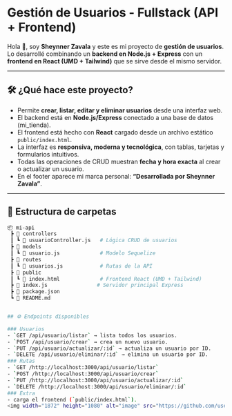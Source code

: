 # Gestión de Usuarios - Fullstack (API + Frontend)

Hola 👋, soy **Sheynner Zavala** y este es mi proyecto de **gestión de usuarios**.  
Lo desarrollé combinando un **backend en Node.js + Express** con un **frontend en React (UMD + Tailwind)** que se sirve desde el mismo servidor.

---

## 🛠️ ¿Qué hace este proyecto?

- Permite **crear, listar, editar y eliminar usuarios** desde una interfaz web.
- El backend está en **Node.js/Express** conectado a una base de datos (mi_tienda).
- El frontend está hecho con **React** cargado desde un archivo estático `public/index.html`.
- La interfaz es **responsiva, moderna y tecnológica**, con tablas, tarjetas y formularios intuitivos.
- Todas las operaciones de CRUD muestran **fecha y hora exacta** al crear o actualizar un usuario.
- En el footer aparece mi marca personal: **“Desarrollada por Sheynner Zavala”**.

---

## 📂 Estructura de carpetas

```bash
📦 mi-api
 ┣ 📂 controllers
 ┃ ┗ 📜 usuarioController.js   # Lógica CRUD de usuarios
 ┣ 📂 models
 ┃ ┗ 📜 usuario.js             # Modelo Sequelize
 ┣ 📂 routes
 ┃ ┗ 📜 usuarios.js            # Rutas de la API
 ┣ 📂 public
 ┃ ┗ 📜 index.html             # Frontend React (UMD + Tailwind)
 ┣ 📜 index.js                # Servidor principal Express
 ┣ 📜 package.json
 ┗ 📜 README.md


## ⚙️ Endpoints disponibles

### Usuarios
- `GET /api/usuario/listar` → lista todos los usuarios.
- `POST /api/usuario/crear` → crea un nuevo usuario.
- `PUT /api/usuario/actualizar/:id` → actualiza un usuario por ID.
- `DELETE /api/usuario/eliminar/:id` → elimina un usuario por ID.
### Rutas
- `GET /http://localhost:3000/api/usuario/listar`
- `POST /http://localhost:3000/api/usuario/crear`
- `PUT /http://localhost:3000/api/usuario/actualizar/:id`
- `DELETE /http://localhost:3000/api/usuario/eliminar/:id`
### Extra
- carga el frontend (`public/index.html`).
<img width="1872" height="1080" alt="image" src="https://github.com/user-attachments/assets/e1652a4d-9033-465a-87ec-0ea815a3cdd0" />
